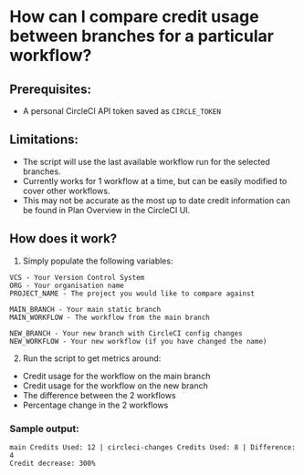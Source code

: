 # How can I compare credit usage between branches for a particular workflow? 

## Prerequisites: 
- A personal CircleCI API token saved as `CIRCLE_TOKEN`

## Limitations:
- The script will use the last available workflow run for the selected branches.
- Currently works for 1 workflow at a time, but can be easily modified to cover other workflows.
- This may not be accurate as the most up to date credit information can be found in Plan Overview in the CircleCI UI.

## How does it work?
1. Simply populate the following variables:
```
VCS - Your Version Control System
ORG - Your organisation name
PROJECT_NAME - The project you would like to compare against

MAIN_BRANCH - Your main static branch
MAIN_WORKFLOW - The workflow from the main branch

NEW_BRANCH - Your new branch with CircleCI config changes
NEW_WORKFLOW - Your new workflow (if you have changed the name)
```
2. Run the script to get metrics around:
  - Credit usage for the workflow on the main branch
  - Credit usage for the workflow on the new branch
  - The difference between the 2 workflows
  - Percentage change in the 2 workflows

### Sample output:
```
main Credits Used: 12 | circleci-changes Credits Used: 8 | Difference: 4
Credit decrease: 300%
```